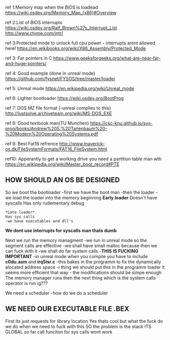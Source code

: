 ref 1:Memory map when the BIOS is loadead
https://wiki.osdev.org/Memory_Map_(x86)#Overview

ref 2:List of BIOS interrupts
https://wiki.osdev.org/Ralf_Brown%27s_Interrupt_List
http://www.ctyme.com/intr/

ref 3:Protected mode to unlock full cpu power - interrupts arent allowed here!
https://en.wikibooks.org/wiki/X86_Assembly/Protected_Mode

ref 3: Far pointers in C
https://www.geeksforgeeks.org/what-are-near-far-and-huge-pointers/

ref 4: Good example (done in unreal mode)
https://github.com/fysnet/FYSOS/tree/master/loader

ref 5: Unreal mode
https://en.wikipedia.org/wiki/Unreal_mode


ref 6: Lighter bootloader
https://wiki.osdev.org/BootProg

ref 7: DOS MZ file format (-unreal complies to this)
http://justsolve.archiveteam.org/wiki/MS-DOS_EXE

ref 8: Good textbook man(TU Munchen)
https://csc-knu.github.io/sys-prog/books/Andrew%20S.%20Tanenbaum%20-%20Modern%20Operating%20Systems.pdf

ref 9: Best Fat16 refrence
http://www.maverick-os.dk/FileSystemFormats/FAT16_FileSystem.html


ref10: Apperantly to get a working drive you need a partition table man wth
https://en.wikipedia.org/wiki/Master_boot_record#PTE

## HOW SHOULD AN OS BE DESIGNED ##

So we boot the bootloader
    -first we have the boot man 
    -then the loader
    - we load the loader into the memory beginning
    **Early loader**
    Doesn't have syscalls
    Has only rudementary debug 

    *Late loader*
    Has sys calls
    -we have executables and dll's

**We dont use interrupts for syscalls man thats dumb**

Next we run the memory managment
    -we run in unreal mode so the segment calls are effective
    -we shall have small malloc because then we can fuck with it
    -we shall do far system calls
    -**THIS IS FUCKING IMPORTANT**
        -in unreal mode when you compile you have to include __c0du.asm__ and __irq5isr.c__ 
        -this bakes in the programm to fix the dynamically alocated address space
        -i thing we should put this in the programm loader it seems more efficient that way
        - the modifications should be simpe enough
The memory manager runs then the next thing which is the system calls operator is run ig???




We need a scheduler 
    -how do we do a scheduler


## WE NEED OUR EXECUTABLE FILE .BEX ##

First its just requests for library location
Yes thats cool but what the fuck do we do when we need to fuck with this
SO the problem is the stack
ITS GLOBAL so far call funciton for sys calls wont work 

